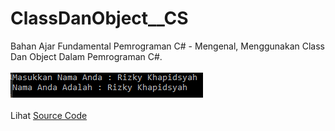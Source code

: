 # ClassDanObject__CS
Bahan Ajar Fundamental Pemrograman C# - Mengenal, Menggunakan Class Dan Object Dalam Pemrograman C#.<br><br>
<img src="https://github.com/RizkyKhapidsyah/ClassDanObject__CS/blob/master/result/Capture.PNG"><br><br>
Lihat <a href="https://github.com/RizkyKhapidsyah/ClassDanObject__CS/blob/master/Program.cs" onclick="window.open('https://github.com/RizkyKhapidsyah/ClassDanObject__CS/blob/master/Keterangan.cs')" target="_blank">Source Code</a>

